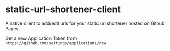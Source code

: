 # static-url-shortener-client
A native client to add/edit urls for your static url shortener hosted on Github Pages.

Get a new Application Token from `https://github.com/settings/applications/new`